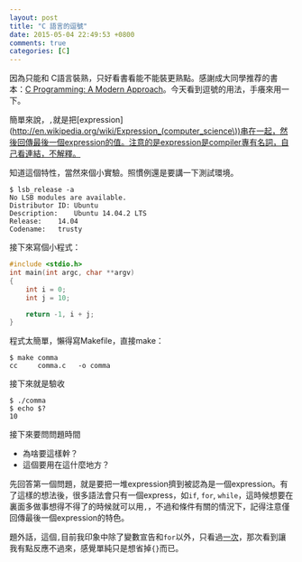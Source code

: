 ```yaml
---
layout: post
title: "C 語言的逗號"
date: 2015-05-04 22:49:53 +0800
comments: true
categories: [C]
---
```

因為只能和 C語言裝熟，只好看書看能不能裝更熟點。感謝成大同學推荐的書本：[C Programming: A Modern Approach](http://knking.com/books/c2/index.html)。今天看到逗號的用法，手癢來用一下。

簡單來說，`,`就是把[expression](http://en.wikipedia.org/wiki/Expression_(computer_science\))串在一起，然後回傳最後一個expression的值。注意的是expression是compiler專有名詞，自己看連結，不解釋。

知道這個特性，當然來個小實驗。照慣例還是要講一下測試環境。

```
$ lsb_release -a
No LSB modules are available.
Distributor ID:	Ubuntu
Description:	Ubuntu 14.04.2 LTS
Release:	14.04
Codename:	trusty
```

接下來寫個小程式：

```c comma.c
#include <stdio.h>
int main(int argc, char **argv)
{
    int i = 0;
    int j = 10;

    return -1, i + j;
}
```

程式太簡單，懶得寫Makefile，直接make：

```
$ make comma
cc     comma.c   -o comma
```

接下來就是驗收

```
$ ./comma
$ echo $?
10
```

接下來要問問題時間

* 為啥要這樣幹？
* 這個要用在這什麼地方？

先回答第一個問題，就是要把一堆expression擠到被認為是一個expression。有了這樣的想法後，很多語法會只有一個express，如`if`, `for`, `while`，這時候想要在裏面多做事想得不得了的時候就可以用`,`，不過和條件有關的情況下，記得注意僅回傳最後一個expression的特色。

題外話，這個`,`目前我印象中除了變數宣告和`for`以外，只看過[一次](https://github.com/embedded2013/rtenv/blob/master/kernel.c#L365)，那次看到讓我有點反應不過來，感覺單純只是想省掉`{}`而已。
